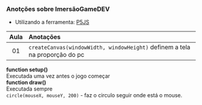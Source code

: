 ### Anotções sobre ImersãoGameDEV

* Utilizando a ferramenta: [P5JS](https://editor.p5js.org/)

Aula | Anotações
:---:|:---
01 | `createCanvas(windowWidth, windowHeight)` definem a tela na proporção do pc <br> 
**function setup()**<br> Executada uma vez antes o jogo começar <br> 
**function draw()** <br> Executada sempre <br> `circle(mouseX, mouseY, 200)` - faz o circulo seguir onde está o mouse. <br>
